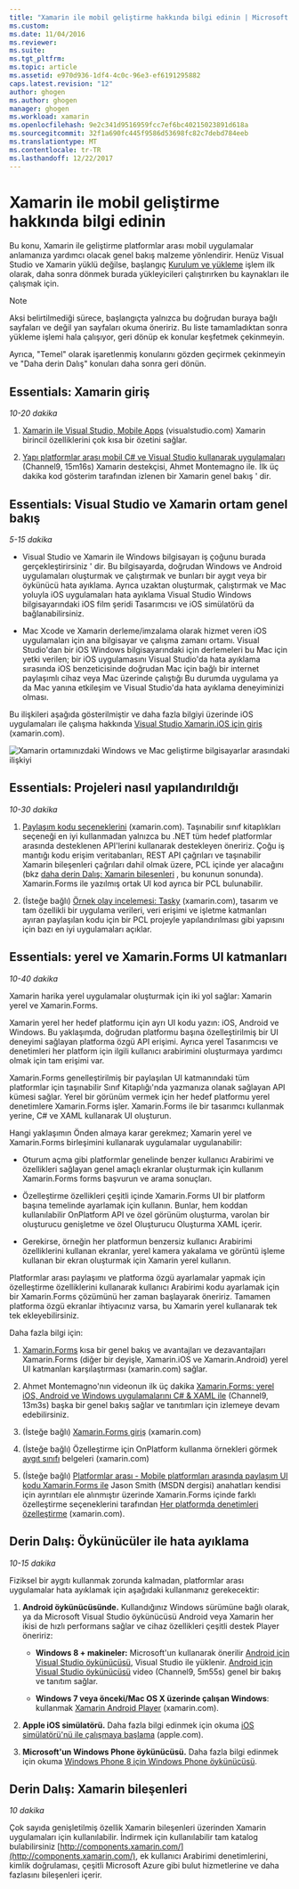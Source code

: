 ```yaml
---
title: "Xamarin ile mobil geliştirme hakkında bilgi edinin | Microsoft Docs"
ms.custom: 
ms.date: 11/04/2016
ms.reviewer: 
ms.suite: 
ms.tgt_pltfrm: 
ms.topic: article
ms.assetid: e970d936-1df4-4c0c-96e3-ef6191295882
caps.latest.revision: "12"
author: ghogen
ms.author: ghogen
manager: ghogen
ms.workload: xamarin
ms.openlocfilehash: 9e2c341d9516959fcc7ef6bc40215023891d618a
ms.sourcegitcommit: 32f1a690fc445f9586d53698fc82c7debd784eeb
ms.translationtype: MT
ms.contentlocale: tr-TR
ms.lasthandoff: 12/22/2017
---
```

# <a name="learn-about-mobile-development-with-xamarin"></a>Xamarin ile mobil geliştirme hakkında bilgi edinin
Bu konu, Xamarin ile geliştirme platformlar arası mobil uygulamalar anlamanıza yardımcı olacak genel bakış malzeme yönlendirir. Henüz Visual Studio ve Xamarin yüklü değilse, başlangıç [Kurulum ve yükleme](../cross-platform/setup-and-install.md) işlem ilk olarak, daha sonra dönmek burada yükleyicileri çalıştırırken bu kaynakları ile çalışmak için.  
  
> [!NOTE]
>  Aksi belirtilmediği sürece, başlangıçta yalnızca bu doğrudan buraya bağlı sayfaları ve değil yan sayfaları okuma öneririz. Bu liste tamamladıktan sonra yükleme işlemi hala çalışıyor, geri dönüp ek konular keşfetmek çekinmeyin.  
>   
>  Ayrıca, "Temel" olarak işaretlenmiş konularını gözden geçirmek çekinmeyin ve "Daha derin Dalış" konuları daha sonra geri dönün.  
  
## <a name="essentials-introduction-to-xamarin"></a>Essentials: Xamarin giriş  
 *10-20 dakika*  
  
1.  [Xamarin ile Visual Studio, Mobile Apps](https://www.visualstudio.com/explore/xamarin-vs) (visualstudio.com) Xamarin birincil özelliklerini çok kısa bir özetini sağlar.  
  
2.  [Yapı platformlar arası mobil C# ve Visual Studio kullanarak uygulamaları](https://channel9.msdn.com/Events/Visual-Studio/Visual-Studio-2015-Final-Release-Event/Building-cross-platform-mobile-apps-using-C-and-Visual-Studio-2015) (Channel9, 15m16s) Xamarin destekçisi, Ahmet Montemagno ile. İlk üç dakika kod gösterim tarafından izlenen bir Xamarin genel bakış ' dir.  
  
## <a name="essentials-overview-of-the-visual-studio-and-xamarin-environment"></a>Essentials: Visual Studio ve Xamarin ortam genel bakış  
 *5-15 dakika*  
  
-   Visual Studio ve Xamarin ile Windows bilgisayarı iş çoğunu burada gerçekleştirirsiniz ' dir. Bu bilgisayarda, doğrudan Windows ve Android uygulamaları oluşturmak ve çalıştırmak ve bunları bir aygıt veya bir öykünücü hata ayıklama. Ayrıca uzaktan oluşturmak, çalıştırmak ve Mac yoluyla iOS uygulamaları hata ayıklama Visual Studio Windows bilgisayarındaki iOS film şeridi Tasarımcısı ve iOS simülatörü da bağlanabilirsiniz.  
  
-   Mac Xcode ve Xamarin derleme/imzalama olarak hizmet veren iOS uygulamaları için ana bilgisayar ve çalışma zamanı ortamı. Visual Studio'dan bir iOS Windows bilgisayarındaki için derlemeleri bu Mac için yetki verilen; bir iOS uygulamasını Visual Studio'da hata ayıklama sırasında iOS benzeticisinde doğrudan Mac için bağlı bir internet paylaşımlı cihaz veya Mac üzerinde çalıştığı Bu durumda uygulama ya da Mac yanına etkileşim ve Visual Studio'da hata ayıklama deneyiminizi olması.  
  
 Bu ilişkileri aşağıda gösterilmiştir ve daha fazla bilgiyi üzerinde iOS uygulamaları ile çalışma hakkında [Visual Studio Xamarin.iOS için giriş](http://developer.xamarin.com/guides/ios/getting_started/installation/windows/introduction_to_xamarin_ios_for_visual_studio/) (xamarin.com).  
  
 ![Xamarin ortamınızdaki Windows ve Mac geliştirme bilgisayarlar arasındaki ilişkiyi](../cross-platform/media/crossplat-xamarin-learn-1.png "CrossPlat Xamarin öğrenin 1")  
  
## <a name="essentials-how-projects-are-structured"></a>Essentials: Projeleri nasıl yapılandırıldığı  
 *10-30 dakika*  
  
1.  [Paylaşım kodu seçeneklerini](http://developer.xamarin.com/guides/cross-platform/application_fundamentals/building_cross_platform_applications/sharing_code_options/) (xamarin.com). Taşınabilir sınıf kitaplıkları seçeneği en iyi kullanmadan yalnızca bu .NET tüm hedef platformlar arasında desteklenen API'lerini kullanarak destekleyen öneririz. Çoğu iş mantığı kodu erişim veritabanları, REST API çağrıları ve taşınabilir Xamarin bileşenleri çağrıları dahil olmak üzere, PCL içinde yer alacağını (bkz [daha derin Dalış: Xamarin bileşenleri](#components) , bu konunun sonunda). Xamarin.Forms ile yazılmış ortak UI kod ayrıca bir PCL bulunabilir.  
  
2.  (İsteğe bağlı) [Örnek olay incelemesi: Tasky](http://developer.xamarin.com/guides/cross-platform/application_fundamentals/building_cross_platform_applications/case_study-tasky/) (xamarin.com), tasarım ve tam özellikli bir uygulama verileri, veri erişimi ve işletme katmanları ayıran paylaşılan kodu için bir PCL projeyle yapılandırılması gibi yapısını için bazı en iyi uygulamaları açıklar.  
  
## <a name="essentials-native-and-xamarinforms-ui-layers"></a>Essentials: yerel ve Xamarin.Forms UI katmanları  
 *10-40 dakika*  
  
 Xamarin harika yerel uygulamalar oluşturmak için iki yol sağlar: Xamarin yerel ve Xamarin.Forms.  
  
 Xamarin yerel her hedef platformu için ayrı UI kodu yazın: iOS, Android ve Windows.  Bu yaklaşımda, doğrudan platformu başına özelleştirilmiş bir UI deneyimi sağlayan platforma özgü API erişimi.  Ayrıca yerel Tasarımcısı ve denetimleri her platform için ilgili kullanıcı arabirimini oluşturmaya yardımcı olmak için tam erişimi var.  
  
 Xamarin.Forms genelleştirilmiş bir paylaşılan UI katmanındaki tüm platformlar için taşınabilir Sınıf Kitaplığı'nda yazmanıza olanak sağlayan API kümesi sağlar.  Yerel bir görünüm vermek için her hedef platformu yerel denetimlere Xamarin.Forms işler.  Xamarin.Forms ile bir tasarımcı kullanmak yerine, C# ve XAML kullanarak UI oluşturun.  
  
 Hangi yaklaşımın Önden almaya karar gerekmez; Xamarin yerel ve Xamarin.Forms birleşimini kullanarak uygulamalar uygulanabilir:  
  
-   Oturum açma gibi platformlar genelinde benzer kullanıcı Arabirimi ve özellikleri sağlayan genel amaçlı ekranlar oluşturmak için kullanım Xamarin.Forms forms başvurun ve arama sonuçları.  
  
-   Özelleştirme özellikleri çeşitli içinde Xamarin.Forms UI bir platform başına temelinde ayarlamak için kullanın. Bunlar, hem koddan kullanılabilir OnPlatform API ve özel görünüm oluşturma, varolan bir oluşturucu genişletme ve özel Oluşturucu Oluşturma XAML içerir.  
  
-   Gerekirse, örneğin her platformun benzersiz kullanıcı Arabirimi özelliklerini kullanan ekranlar, yerel kamera yakalama ve görüntü işleme kullanan bir ekran oluşturmak için Xamarin yerel kullanın.  
  
 Platformlar arası paylaşımı ve platforma özgü ayarlamalar yapmak için özelleştirme özelliklerini kullanarak kullanıcı Arabirimi kodu ayarlamak için bir Xamarin.Forms çözümünü her zaman başlayarak öneririz. Tamamen platforma özgü ekranlar ihtiyacınız varsa, bu Xamarin yerel kullanarak tek tek ekleyebilirsiniz.  
  
 Daha fazla bilgi için:  
  
1.  [Xamarin.Forms](http://developer.xamarin.com/guides/cross-platform/xamarin-forms/) kısa bir genel bakış ve avantajları ve dezavantajları Xamarin.Forms (diğer bir deyişle, Xamarin.iOS ve Xamarin.Android) yerel UI katmanları karşılaştırması (xamarin.com) sağlar.  
  
2.  Ahmet Montemagno'nın videonun ilk üç dakika [Xamarin.Forms: yerel iOS, Android ve Windows uygulamalarını C# & XAML ile](https://channel9.msdn.com/events/Visual-Studio/Connect-event-2015/704) (Channel9, 13m3s) başka bir genel bakış sağlar ve tanıtımları için izlemeye devam edebilirsiniz.  
  
3.  (İsteğe bağlı) [Xamarin.Forms giriş](http://developer.xamarin.com/guides/cross-platform/xamarin-forms/getting-started/introduction-to-xamarin-forms/) (xamarin.com)  
  
4.  (İsteğe bağlı) Özelleştirme için OnPlatform kullanma örnekleri görmek [aygıt sınıfı](http://developer.xamarin.com/guides/xamarin-forms/platform-features/device/) belgeleri (xamarin.com)  
  
5.  (İsteğe bağlı) [Platformlar arası - Mobile platformları arasında paylaşım UI kodu Xamarin.Forms ile](https://msdn.microsoft.com/magazine/dn904669.aspx) Jason Smith (MSDN dergisi) anahatları kendisi için ayrıntıları ele alınmıştır üzerinde Xamarin.Forms içinde farklı özelleştirme seçeneklerini tarafından [ Her platformda denetimleri özelleştirme](http://developer.xamarin.com/guides/xamarin-forms/custom-renderer/) (xamarin.com).  
  
## <a name="deeper-dive-debugging-with-emulators"></a>Derin Dalış: Öykünücüler ile hata ayıklama  
 *10-15 dakika*  
  
 Fiziksel bir aygıtı kullanmak zorunda kalmadan, platformlar arası uygulamalar hata ayıklamak için aşağıdaki kullanmanız gerekecektir:  
  
1.  **Android öykünücüsünde.** Kullandığınız Windows sürümüne bağlı olarak, ya da Microsoft Visual Studio öykünücüsü Android veya Xamarin her ikisi de hızlı performans sağlar ve cihaz özellikleri çeşitli destek Player öneririz:  
  
    -   **Windows 8 + makineler:** Microsoft'un kullanarak önerilir [Android için Visual Studio öykünücüsü](https://www.visualstudio.com/en-us/features/msft-android-emulator-vs.aspx), Visual Studio ile yüklenir.  [Android için Visual Studio öykünücüsü](https://channel9.msdn.com/events/Visual-Studio/Connect-event-2015/711) video (Channel9, 5m55s) genel bir bakış ve tanıtım sağlar.  
  
    -   **Windows 7 veya önceki/Mac OS X üzerinde çalışan Windows**: kullanmak [Xamarin Android Player](http://developer.xamarin.com/guides/android/getting_started/installation/android-player) (xamarin.com).  
  
2.  **Apple iOS simülatörü.** Daha fazla bilgi edinmek için okuma [iOS simülatörü'nü ile çalışmaya başlama](https://developer.apple.com/library/prerelease/content/documentation/IDEs/Conceptual/iOS_Simulator_Guide/GettingStartedwithiOSSimulator/GettingStartedwithiOSSimulator.html#//apple_ref/doc/uid/TP40012848-CH5-SW1) (apple.com).  
  
3.  **Microsoft'un Windows Phone öykünücüsü.** Daha fazla bilgi edinmek için okuma [Windows Phone 8 için Windows Phone öykünücüsü](../debugger/run-windows-phone-apps-in-the-emulator.md).  
  
##  <a name="components"></a>Derin Dalış: Xamarin bileşenleri  
 *10 dakika*  
  
 Çok sayıda genişletilmiş özellik Xamarin bileşenleri üzerinden Xamarin uygulamaları için kullanılabilir. İndirmek için kullanılabilir tam katalog bulabilirsiniz [http://components.xamarin.com/](http://components.xamarin.com/), ek kullanıcı Arabirimi denetimlerini, kimlik doğrulaması, çeşitli Microsoft Azure gibi bulut hizmetlerine ve daha fazlasını bileşenleri içerir.